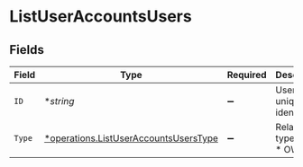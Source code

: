 # ListUserAccountsUsers


## Fields

| Field                                                                                         | Type                                                                                          | Required                                                                                      | Description                                                                                   |
| --------------------------------------------------------------------------------------------- | --------------------------------------------------------------------------------------------- | --------------------------------------------------------------------------------------------- | --------------------------------------------------------------------------------------------- |
| `ID`                                                                                          | **string*                                                                                     | :heavy_minus_sign:                                                                            | User unique identifier.                                                                       |
| `Type`                                                                                        | [*operations.ListUserAccountsUsersType](../../models/operations/listuseraccountsuserstype.md) | :heavy_minus_sign:                                                                            | Relation type<br/>* OWNER -                                                                   |